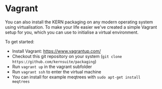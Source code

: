 # Vagrant

You can also install the KERN packaging on any modern operating system using
virtualisation. To make your life easier we've created a simple Vagrant
setup for you, which you can use to initialise a virtual environment.

To get started:

 * Install Vagrant: https://www.vagrantup.com/
 * Checkout this git repository on your system (`git clone https://github.com/kernsuite/packaging`)
 * Run `vagrant up` in the vagrant subfolder
 * Run `vagrant ssh` to enter the virtual machine
 * You can install for example meqtrees with `sudo apt-get install meqtrees`

